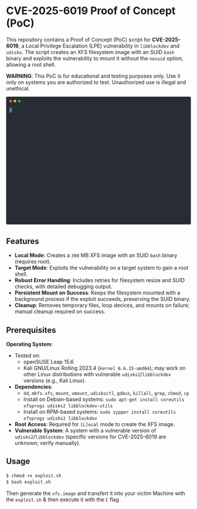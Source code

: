 # CVE-2025-6019 Proof of Concept (PoC)

This repository contains a Proof of Concept (PoC) script for **CVE-2025-6019**, a Local Privilege Escalation (LPE) vulnerability in `libblockdev` and `udisks`. The script creates an XFS filesystem image with an SUID `bash` binary and exploits the vulnerability to mount it without the `nosuid` option, allowing a root shell.

**WARNING**: This PoC is for educational and testing purposes only. Use it only on systems you are authorized to test. Unauthorized use is illegal and unethical.



![Exploit Demo](demo.svg)


## Features
- **Local Mode**: Creates a `300` MB XFS image with an SUID `bash` binary (requires root).
- **Target Mode**: Exploits the vulnerability on a target system to gain a root shell.
- **Robust Error Handling**: Includes retries for filesystem resize and SUID checks, with detailed debugging output.
- **Persistent Mount on Success**: Keeps the filesystem mounted with a background process if the exploit succeeds, preserving the SUID binary.
- **Cleanup**: Removes temporary files, loop devices, and mounts on failure; manual cleanup required on success.

## Prerequisites
 **Operating System**: 
- Tested on:
  - openSUSE Leap 15.6
  - Kali GNU/Linux Rolling 2023.4 (`kernel 6.6.15-amd64`); may work on other Linux distributions with vulnerable `udisks2`/`libblockdev` versions (e.g., Kali Linux).
- **Dependencies**:
  - `dd`, `mkfs.xfs`, `mount`, `umount`, `udisksctl`, `gdbus`, `killall`, `grep`, `chmod`, `cp`
  - Install on Debian-based systems: `sudo apt-get install coreutils xfsprogs udisks2 libblockdev-utils`
  - Install on RPM-based systems: `sudo zypper install coreutils xfsprogs udisks2 libblockdev`
- **Root Access**: Required for `[L]ocal` mode to create the XFS image.
- **Vulnerable System**: A system with a vulnerable version of `udisks2`/`libblockdev` (specific versions for CVE-2025-6019 are unknown; verify manually).

## Usage

```bash
$ chmod +x exploit.sh
$ bash exploit.sh
```

Then generate the `xfs.image` and transfert it into your victim Machine with the `exploit.sh` & then execute it with the `C` flag
